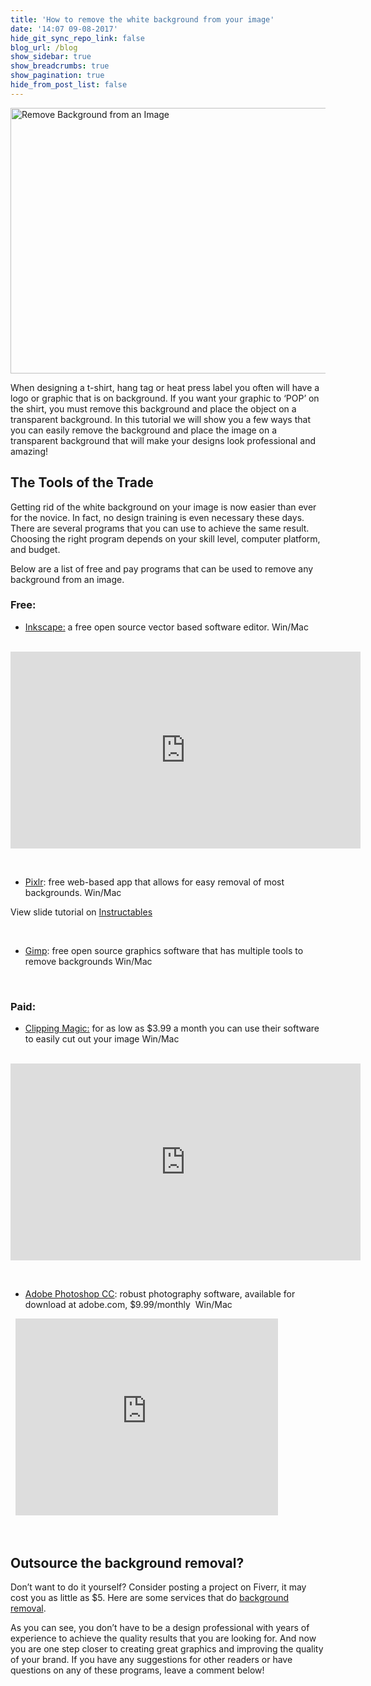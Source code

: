 ```yaml
---
title: 'How to remove the white background from your image'
date: '14:07 09-08-2017'
hide_git_sync_repo_link: false
blog_url: /blog
show_sidebar: true
show_breadcrumbs: true
show_pagination: true
hide_from_post_list: false
---
```


<img class="alignnone  wp-image-1125733" src="https://printaura.com/wp-content/uploads/2015/05/remove-whitebackground.jpg" alt="Remove Background from an Image" width="614" height="425" />

When designing a t-shirt, hang tag or heat press label you often will have a logo or graphic that is on background. If you want your graphic to ‘POP’ on the shirt, you must remove this background and place the object on a transparent background. In this tutorial we will show you a few ways that you can easily remove the background and place the image on a transparent background that will make your designs look professional and amazing!
<h2><b>The Tools of the Trade</b></h2>
Getting rid of the white background on your image is now easier than ever for the novice. In fact, no design training is even necessary these days. There are several programs that you can use to achieve the same result. Choosing the right program depends on your skill level, computer platform, and budget.

Below are a list of free and pay programs that can be used to remove any background from an image.
<h3><b>Free: </b></h3>
<ul>
	<li><a href="https://inkscape.org/">Inkscape:</a> a free open source vector based software editor. Win/Mac</li>
</ul>
&nbsp;

<iframe src="https://www.youtube.com/embed/aNIHO3eNcqw" width="560" height="315" frameborder="0" allowfullscreen="allowfullscreen"></iframe>

&nbsp;
<ul>
	<li><a href="https://pixlr.com/">Pixlr</a>: free web-based app that allows for easy removal of most backgrounds. Win/Mac</li>
</ul>
View slide tutorial on <a href="http://www.instructables.com/id/Remove-Clip-Art-Background-with-Pixlr/">Instructables</a>

&nbsp;
<ul>
	<li><a href="http://www.gimp.org/">Gimp</a>: free open source graphics software that has multiple tools to remove backgrounds Win/Mac</li>
</ul>
&nbsp;
<h3><b>Paid:</b></h3>
<ul>
	<li><a href="https://clippingmagic.com/">Clipping Magic:</a> for as low as $3.99 a month you can use their software to easily cut out your image Win/Mac</li>
</ul>
&nbsp;

<iframe src="https://www.youtube.com/embed/K0Nw4n_eQXM" width="560" height="315" frameborder="0" allowfullscreen="allowfullscreen"></iframe>

&nbsp;
<ul>
	<li><a href="http://www.adobe.com/products/photoshop.html">Adobe Photoshop CC</a>: robust photography software, available for download at adobe.com, $9.99/monthly  Win/Mac</li>
</ul>
&nbsp;

<iframe src="https://www.youtube.com/embed/HxVZX7j3o3A" width="420" height="315" frameborder="0" allowfullscreen="allowfullscreen"></iframe>

&nbsp;
<h2><b>Outsource the background removal?</b></h2>
Don’t want to do it yourself? Consider posting a project on Fiverr, it may cost you as little as $5. Here are some services that do <a href="https://www.fiverr.com/search/gigs?query=background%20removal&amp;page=1&amp;layout=auto" target="_blank">background removal</a>.

As you can see, you don’t have to be a design professional with years of experience to achieve the quality results that you are looking for. And now you are one step closer to creating great graphics and improving the quality of your brand. If you have any suggestions for other readers or have questions on any of these programs, leave a comment below!